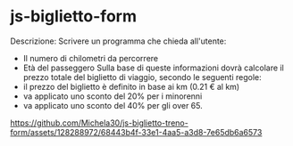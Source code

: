 # js-biglietto-form

Descrizione:
Scrivere un programma che chieda all'utente:
- Il numero di chilometri da percorrere
- Età del passeggero
Sulla base di queste informazioni dovrà calcolare il prezzo totale del biglietto di viaggio, secondo le seguenti regole:
- il prezzo del biglietto è definito in base ai km (0.21 € al km)
- va applicato uno sconto del 20% per i minorenni
- va applicato uno sconto del 40% per gli over 65.



https://github.com/Michela30/js-biglietto-treno-form/assets/128288972/68443b4f-33e1-4aa5-a3d8-7e65db6a6573

